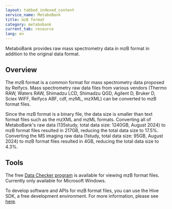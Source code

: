 ```yaml
---
layout: tabbed_indexed_content
service_name: MetaboBank
title: mzB format
category: metabobank
current_tab: resource
lang: en
---
```


MetaboBank provides raw mass spectrometry data in mzB format in addition to the original data format.

## Overview
The mzB format is a common format for mass spectrometry data proposed by Reifycs.
Mass spectrometry raw data files from various vendors (Thermo RAW, Waters RAW, Shimadzu LCD, Shimadzu QGD, Agilent D, Bruker D, Sciex WIFF, Reifycs ABF, cdf, mzML, mzXML) can be converted to mzB format files.  

Since the mzB format is a binary file, the data size is smaller than text format files such as the mzXML and mzML formats. Converting all of MetaboBank's raw data (135study, total data size: 1240GB, August 2024) to mzB format files resulted in 217GB, reducing the total data size to 17.5%. Converting the MS imaging raw data (1study, total data size: 95GB, August 2024) to mzB format files resulted in 4GB, reducing the total data size to 4.3%.

## Tools
The free [Data Checker program](https://www.reifycs.com/products/hive/baseapp-dl) is available for viewing mzB format files. Currently only available for Microsoft Windows.  

To develop software and APIs for mzB format files, you can use the Hive SDK, a free development environment. For more information, please see [here](https://ja.reifycs.com/products/hive/).  
